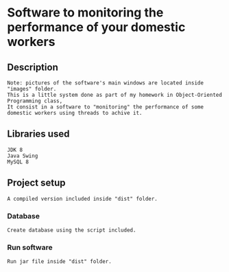 # Software to monitoring the performance of your domestic workers 

## Description
```
Note: pictures of the software's main windows are located inside "images" folder.
This is a little system done as part of my homework in Object-Oriented Programming class,
It consist in a software to "monitoring" the performance of some domestic workers using threads to achive it.
```

## Libraries used
```
JDK 8
Java Swing
MySQL 8
```

## Project setup

```
A compiled version included inside "dist" folder.
```

### Database
```
Create database using the script included.
```

### Run software 
```
Run jar file inside "dist" folder.
```

